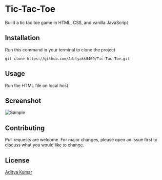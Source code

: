 # Tic-Tac-Toe

Build a tic tac toe game in HTML, CSS, and vanilla JavaScript

## Installation


Run this command in your terminal to clone the project
```
git clone https://github.com/Adityakk0469/Tic-Tac-Toe.git
```

## Usage
Run the HTML file on local host

## Screenshot 
![Sample](Tic-Tac-Toe\Sample.png "Optional Title")

## Contributing

Pull requests are welcome. For major changes, please open an issue first
to discuss what you would like to change.

## License

[Aditya Kumar](https://github.com/Adityakk0469)